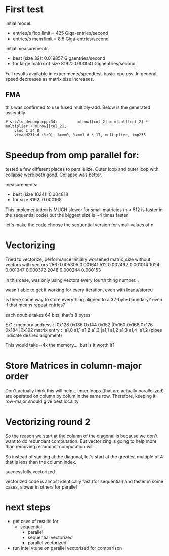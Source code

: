 # First test
initial model:
 - entries/s flop limit = 425 Giga-entries/second
 - entries/s mem limit = 8.5 Giga-entries/second

initial measurements:
 - best (size 32): 0.019857 Gigaentries/second
 - for large matrix of size 8192: 0.000041 Gigaentries/second

Full results available in experiments/speedtest-basic-cpu.csv. In general,
speed decreases as matrix size increases.

## FMA
this was confirmed to use fused multiply-add. Below is the generated assembly

    # src/lu_decomp.cpp:34:         m[row][col_2] = m[col][col_2] * multiplier + m[row][col_2];
    	.loc 1 34 0
    	vfmadd231sd	(%r9), %xmm0, %xmm1	# *_17, multiplier, tmp235

# Speedup from omp parallel for:
tested a few different places to parallelize. Outer loop and outer loop with
collapse were both good. Collapse was better. 

measurements: 
 - best (size 1024): 0.004818
 - for size 8192: 0.000168

This implementation is MUCH slower for small matricies (n < 512 is faster in
the sequential code) but the biggest size is ~4 times faster

let's make the code choose the sequential version for small values of n

# Vectorizing
Tried to vectorize, performance initially worsened
matrix_size   without vectors   with vectors
256           0.005305          0.001641
512           0.002492          0.001014
1024          0.001347          0.000372
2048          0.000244          0.000153

in this case, was only using vectors every fourth thing number...

wasn't able to get it working for every iteration, even with loadu/storeu

Is there some way to store everything aligned to a 32-byte boundary? even if
that means repeat entries?

each double takes 64 bits, that's 8 bytes

E.G.:
memory address : |0x128 0x136 0x144 0x152 |0x160 0x168 0x176 0x184 |0x192
matrix entry   : |a1,0  a1,1  a1,2  a1,3  |a1,1  a1,2  a1,3  a1,4  |a1,2
(pipes indicate desired alignment)

This would take ~4x the memory.... but is it worth it?

# Store Matrices in column-major order
Don't actually think this will help... Inner loops (that are actually
parallelized) are operated on column by colum in the same row. Therefore,
keeping it row-major should give best locality

# Vectorizing round 2
So the reason we start at the column of the diagonal is because we don't want
to do redundant computation. But vectorizing is going to help more than
removing redundant computation will.

So instead of starting at the diagonal, let's start at the greatest multiple of
4 that is less than the column index.

successfully vectorized

vectorized code is almost identically fast (for sequential) and faster in some
cases, slower in others for parallel

# next steps
 - get csvs of results for 
   - sequential
	 - parallel
	 - sequential vectorized
	 - parallel vectorized
 - run intel vtune on parallel vectorized for comparison
